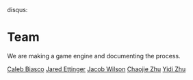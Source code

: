 disqus: 

# Team

We are making a game engine and documenting the process.

[Caleb Biasco](https://calebbiasco.com/)
[Jared Ettinger](https://jettingerworks.com/)
[Jacob Wilson](http://jacwilso.com/)
[Chaojie Zhu](http://zcj.io/)
[Yidi Zhu](http://yidizhu.com/)